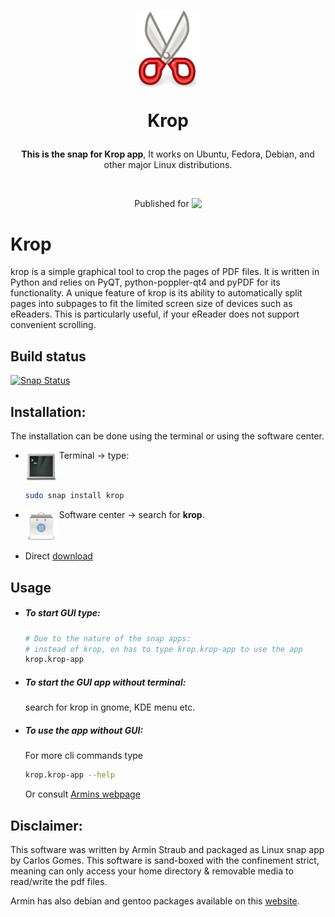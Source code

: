 <h1 align="center">
  <img
  src="https://raw.githubusercontent.com/gocarlos/krop/master/snap/gui/icon.png" style="    max-width: 100px;">
  <br />

Krop</h1>

<p align="center"><b>This is the snap for Krop app</b>, It works on Ubuntu, Fedora, Debian, and other major Linux
distributions.</p>

<br>
<p align="center">Published for  <img src="http://anything.codes/slack-emoji-for-techies/emoji/tux.png" align="top" width="24" /></p>


# Krop
krop is a simple graphical tool to crop the pages of PDF files. It is written in Python and relies on PyQT, python-poppler-qt4 and pyPDF for its functionality. A unique feature of krop is its ability to automatically split pages into subpages to fit the limited screen size of devices such as eReaders. This is particularly useful, if your eReader does not support convenient scrolling.

## Build status
[![Snap Status](https://build.snapcraft.io/badge/gocarlos/krop.svg)](https://build.snapcraft.io/user/gocarlos/krop)


## Installation:
The installation can be done using the terminal or using the software center.

* <img src="snap/gui/Gnome-terminal.png" align="top" width="50" /> Terminal -> type:
    ```bash
    sudo snap install krop
    ```
* <img src="snap/gui/Gnome-software.jpg" align="top" width="50" /> Software center -> search for **krop**.

* Direct [download](https://uappexplorer.com/snap/ubuntu/krop)


## Usage
* ##### To start GUI type:

    ```bash
    # Due to the nature of the snap apps:
    # instead of krop, on has to type krop.krop-app to use the app
    krop.krop-app
    ```



* ##### To start the GUI app without terminal:

    search for krop in gnome, KDE menu etc.
* ##### To use the app without GUI:
    For more cli commands type
    ```bash
    krop.krop-app --help
    ```
    Or consult [Armins webpage](http://arminstraub.com/software/krop#afewtricks)


## Disclaimer:
This software was written by Armin Straub and packaged as Linux snap app by Carlos Gomes. This software is sand-boxed with the confinement strict, meaning can only access your home directory & removable media to read/write the pdf files.

Armin has also debian and gentoo packages available on this [website](http://arminstraub.com/software/krop).
